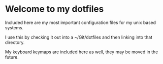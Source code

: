 # Welcome to my dotfiles

Included here are my most important configuration files for my unix based systems.

I use this by checking it out into a ~/Git/dotfiles and then linking into that directory.

My keyboard keymaps are included here as well, they may be moved in the future.

